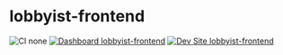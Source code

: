 # lobbyist-frontend

![CI none](https://img.shields.io/badge/ci-none-orange.svg)
[![Dashboard lobbyist-frontend](https://img.shields.io/badge/dashboard-lobbyist_frontend-yellow.svg)](https://dashboard.pantheon.io/sites/1408e6b1-2c9d-41f7-aa9c-d0e0920cba1c#dev/code)
[![Dev Site lobbyist-frontend](https://img.shields.io/badge/site-lobbyist_frontend-blue.svg)](http://dev-lobbyist-frontend.pantheonsite.io/)